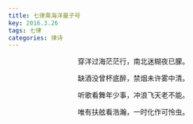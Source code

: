 ```yaml
---
title: 七律乘海洋量子号
key: 2016.3.26
tags: 七律
categories: 律诗
---
```


<p align="center">穿洋过海茫茫行，南北迷糊夜已朦。
</p>
<p align="center">缺酒没曾杯底醉，禁烟未许雾中清。
</p>
<p align="center">听歌看舞年少事，冲浪飞天老不能。
</p>
<p align="center">唯有扶舷看浩瀚，一时化作可怜虫。
</p>
<p align="center"></br>
</p>
